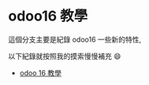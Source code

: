 # odoo16 教學

這個分支主要是紀錄 odoo16 一些新的特性,

以下紀錄就按照我的摸索慢慢補充 :smile:

- [odoo 16 教學](demo_expense_tutorial_v1)